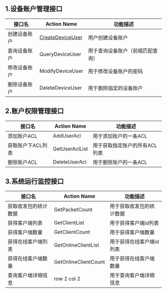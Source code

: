 
## 1.设备账户管理接口

接口名 | Action Name| 功能描述
---|---|---
创建设备账户 | [CreateDeviceUser](https://www.qcloud.com/document/product/568/8502?!preview) | 用户创建设备账户
查询设备账户 | QueryDeviceUser  | 用于查询设备账户（前缀匹配查询）
修改设备账户 | ModifyDeviceUser | 用于修改设备账户的密码
删除设备账户 | DeleteDeviceUser | 用于删除指定的设备账户

## 2.账户权限管理接口
接口名 | Action Name| 功能描述
---|---|---
添加账户ACL | AddUserAcl | 用于添加账户的一条ACL
获取账户下ACL列表 | GetUserAclList | 用于获取指定账户的所有ACL列表
删除账户ACL | DeleteUserAcl | 用于删除账户的一条ACL

## 3.系统运行监控接口
接口名 | Action Name| 功能描述
---|---|---
获取收发包的统计数据 | GetPacketCount | 用于获取收发包的统计数据
获得客户端列表 | GetClientList | 用于获得客户端id列表
获得客户端数量 | GetClientCount | 用于获得客户端数量
获得在线客户端列表 | GetOnlineClientList | 用于获得在线客户端id列表
获得在线客户端数量| GetOnlineClientCount | 用于获得在线客户端数量
查询客户端详细信息 | row 2 col 2| 用于查询客户端详细信息


